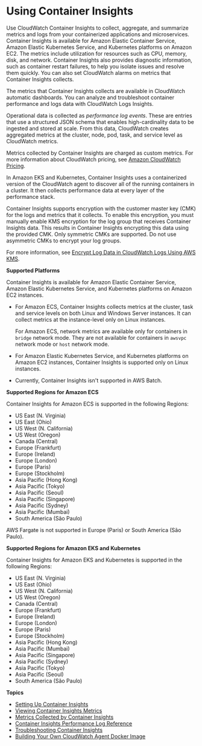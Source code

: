 # Using Container Insights<a name="ContainerInsights"></a>

Use CloudWatch Container Insights to collect, aggregate, and summarize metrics and logs from your containerized applications and microservices\. Container Insights is available for Amazon Elastic Container Service, Amazon Elastic Kubernetes Service, and Kubernetes platforms on Amazon EC2\. The metrics include utilization for resources such as CPU, memory, disk, and network\. Container Insights also provides diagnostic information, such as container restart failures, to help you isolate issues and resolve them quickly\. You can also set CloudWatch alarms on metrics that Container Insights collects\.

The metrics that Container Insights collects are available in CloudWatch automatic dashboards\. You can analyze and troubleshoot container performance and logs data with CloudWatch Logs Insights\.

Operational data is collected as *performance log events*\. These are entries that use a structured JSON schema that enables high\-cardinality data to be ingested and stored at scale\. From this data, CloudWatch creates aggregated metrics at the cluster, node, pod, task, and service level as CloudWatch metrics\.

Metrics collected by Container Insights are charged as custom metrics\. For more information about CloudWatch pricing, see [Amazon CloudWatch Pricing](https://aws.amazon.com/cloudwatch/pricing/)\.

In Amazon EKS and Kubernetes, Container Insights uses a containerized version of the CloudWatch agent to discover all of the running containers in a cluster\. It then collects performance data at every layer of the performance stack\.

Container Insights supports encryption with the customer master key \(CMK\) for the logs and metrics that it collects\. To enable this encryption, you must manually enable KMS encryption for the log group that receives Container Insights data\. This results in Container Insights encrypting this data using the provided CMK\. Only symmetric CMKs are supported\. Do not use asymmetric CMKs to encrypt your log groups\.

For more information, see [Encrypt Log Data in CloudWatch Logs Using AWS KMS](https://docs.aws.amazon.com/AmazonCloudWatch/latest/logs/encrypt-log-data-kms.html)\.

**Supported Platforms**

Container Insights is available for Amazon Elastic Container Service, Amazon Elastic Kubernetes Service, and Kubernetes platforms on Amazon EC2 instances\.
+ For Amazon ECS, Container Insights collects metrics at the cluster, task and service levels on both Linux and Windows Server instances\. It can collect metrics at the instance\-level only on Linux instances\.

  For Amazon ECS, network metrics are available only for containers in `bridge` network mode\. They are not available for containers in `awsvpc` network mode or `host` network mode\.
+ For Amazon Elastic Kubernetes Service, and Kubernetes platforms on Amazon EC2 instances, Container Insights is supported only on Linux instances\.
+ Currently, Container Insights isn't supported in AWS Batch\.

**Supported Regions for Amazon ECS**

Container Insights for Amazon ECS is supported in the following Regions:
+ US East \(N\. Virginia\)
+ US East \(Ohio\)
+ US West \(N\. California\)
+ US West \(Oregon\)
+ Canada \(Central\)
+ Europe \(Frankfurt\)
+ Europe \(Ireland\)
+ Europe \(London\)
+ Europe \(Paris\)
+ Europe \(Stockholm\)
+ Asia Pacific \(Hong Kong\)
+ Asia Pacific \(Tokyo\)
+ Asia Pacific \(Seoul\)
+ Asia Pacific \(Singapore\)
+ Asia Pacific \(Sydney\)
+ Asia Pacific \(Mumbai\)
+ South America \(São Paulo\)

AWS Fargate is not supported in Europe \(Paris\) or South America \(São Paulo\)\.

**Supported Regions for Amazon EKS and Kubernetes**

Container Insights for Amazon EKS and Kubernetes is supported in the following Regions:
+ US East \(N\. Virginia\)
+ US East \(Ohio\)
+ US West \(N\. California\)
+ US West \(Oregon\)
+ Canada \(Central\)
+ Europe \(Frankfurt\)
+ Europe \(Ireland\)
+ Europe \(London\)
+ Europe \(Paris\)
+ Europe \(Stockholm\)
+ Asia Pacific \(Hong Kong\)
+ Asia Pacific \(Mumbai\)
+ Asia Pacific \(Singapore\)
+ Asia Pacific \(Sydney\)
+ Asia Pacific \(Tokyo\)
+ Asia Pacific \(Seoul\)
+ South America \(São Paulo\)

**Topics**
+ [Setting Up Container Insights](deploy-container-insights.md)
+ [Viewing Container Insights Metrics](Container-Insights-view-metrics.md)
+ [Metrics Collected by Container Insights](Container-Insights-metrics.md)
+ [Container Insights Performance Log Reference](Container-Insights-reference.md)
+ [Troubleshooting Container Insights](ContainerInsights-troubleshooting.md)
+ [Building Your Own CloudWatch Agent Docker Image](ContainerInsights-build-docker-image.md)